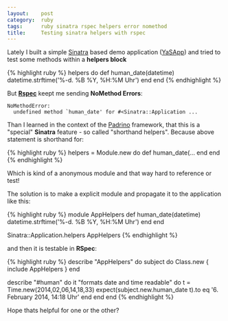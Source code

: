 ```yaml
---
layout:    post
category:  ruby
tags:      ruby sinatra rspec helpers error nomethod
title:     Testing sinatra helpers with rspec
---
```

Lately I built a simple [Sinatra][1] based demo application ([YaSApp][2]) and tried to test some methods within a **helpers block**

{% highlight ruby %}
helpers do
  def human_date(datetime)
    datetime.strftime('%-d. %B %Y, %H:%M Uhr')
  end
end
{% endhighlight %}

But [**Rspec**][3] keept me sending **NoMethod Errors**:

    NoMethodError:
      undefined method `human_date' for #<Sinatra::Application ...

Than I learned in the context of the [Padrino][4] framework, that this is a "special" **Sinatra** feature - so called "shorthand helpers". Because above statement is shorthand for:

{% highlight ruby %}
helpers = Module.new do
  def human_date(...
  end
end
{% endhighlight %}

Which is kind of a anonymous module and that way hard to reference or test!

The solution is to make a explicit module and propagate it to the application like this:

{% highlight ruby %}
module AppHelpers
  def human_date(datetime)
    datetime.strftime('%-d. %B %Y, %H:%M Uhr')
  end
end

Sinatra::Application.helpers AppHelpers
{% endhighlight %}

and then it is testable in **RSpec**:

{% highlight ruby %}
describe "AppHelpers" do
  subject do
    Class.new { include AppHelpers }
  end

  describe "#human" do
    it "formats date and time readable" do
      t = Time.new(2014,02,06,14,18,33)
      expect(subject.new.human_date t).to eq '6. February 2014, 14:18 Uhr'
    end
  end
end
{% endhighlight %}

Hope thats helpful for one or the other?

[1]: http://www.sinatrarb.com/
[2]: https://github.com/netzfisch/yasapp
[3]: https://relishapp.com/rspec/
[4]: https://github.com/padrino/padrino-framework/issues/930
